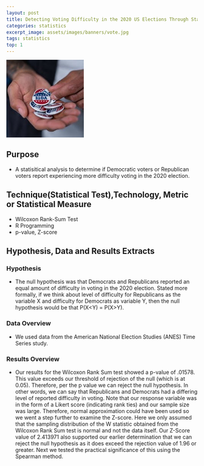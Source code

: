 ```yaml
---
layout: post
title: Detecting Voting Difficulty in the 2020 US Elections Through Statistical Analysis
categories: statistics
excerpt_image: assets/images/banners/vote.jpg
tags: statistics
top: 1
---
```

![vote](/assets/images/banners/vote.jpg)

## Purpose
- A statisitical analysis to determine if Democratic voters or Republican voters report experiencing more difficulty voting in the 2020 election.





## Technique(Statistical Test),Technology, Metric or Statistical Measure
  - Wilcoxon Rank-Sum Test
  - R Programming
  - p-value, Z-score

## Hypothesis, Data and Results Extracts

### Hypothesis
- The null hypothesis was that Democrats and Republicans reported an equal amount of difficulty in voting in
the 2020 election. Stated more formally, if we think about level of difficulty for Republicans as the variable X
and difficulty for Democrats as variable Y, then the null hypothesis would be that P(X<Y) = P(X>Y).

### Data Overview
  - We used data from the American National Election Studies (ANES) Time Series study.
    
### Results Overview
  - Our results for the Wilcoxon Rank Sum test showed a p-value of .01578. This value exceeds our threshold of
rejection of the null (which is at 0.05). Therefore, per the p value we can reject the null hypothesis. In other
words, we can say that Republicans and Democrats had a differing level of reported difficulty in voting. Note
that our response variable was in the form of a Likert score (indicating rank ties) and our sample size was
large. Therefore, normal approximation could have been used so we went a step further to examine the
Z-score. Here we only assumed that the sampling distribution of the W statistic obtained from the Wilcoxon
Rank Sum test is normal and not the data itself.
Our Z-Score value of 2.413971 also supported our earlier determination that we can reject the null hypothesis
as it does exceed the rejection value of 1.96 or greater. Next we tested the practical significance of this using
the Spearman method.
